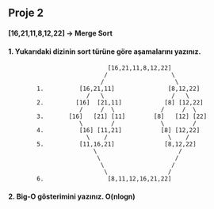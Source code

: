 ## Proje 2

#### [16,21,11,8,12,22] -> Merge Sort
#### 1. Yukarıdaki dizinin sort türüne göre aşamalarını yazınız.

                                [16,21,11,8,12,22]
                               /                  \
                              /                    \
            1.          [16,21,11]               [8,12,22]
                          /   \                   /   \
            2.         [16]  [21,11]            [8] [12,22]     
                        /     /  \             /     /  \
            3.       [16]   [21] [11]        [8]   [12] [22]
                        \        /             \        /
            4.          [16] [11,21]           [8] [12,22]
                          \    /                 \    /
            5.          [11,16,21]              [8,12,22]
                            \                       /
                             \                     /
                              \                   /
                               \                 /
            6.                  [8,11,12,16,21,22]  

#### 2. Big-O gösterimini yazınız. O(nlogn)



